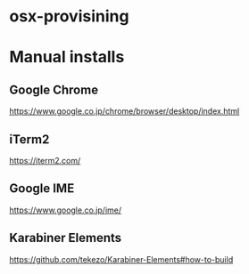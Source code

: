 # osx-provisining

# Manual installs
## Google Chrome
https://www.google.co.jp/chrome/browser/desktop/index.html

## iTerm2
https://iterm2.com/

## Google IME
https://www.google.co.jp/ime/

## Karabiner Elements
https://github.com/tekezo/Karabiner-Elements#how-to-build
